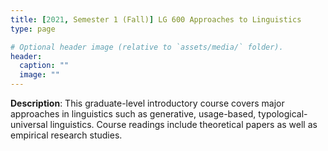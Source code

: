 ```yaml
---
title: [2021, Semester 1 (Fall)] LG 600 Approaches to Linguistics
type: page

# Optional header image (relative to `assets/media/` folder).
header:
  caption: ""
  image: ""
---
```


**Description**: This graduate-level introductory course covers major approaches in linguistics such as generative, usage-based, typological-universal linguistics. Course readings include theoretical papers as well as empirical research studies.
